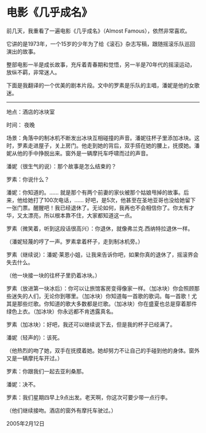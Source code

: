 # 电影《几乎成名》

前几天，我重看了一遍电影《几乎成名》（Almost Famous），依然非常喜欢。

它讲的是1973年，一个15岁的少年为了给《滚石》杂志写稿，跟随摇滚乐队巡回演出的故事。

整部电影一半是成长故事，充斥着青春期和觉悟，另一半是70年代的摇滚运动，放纵不羁，非常迷人。

下面是我翻译的一个优美的剧本片段。文中的罗素是乐队的主唱，潘妮是他的女歌迷。

---

地点：酒店的冰块室

时间： 夜晚

场景：角落中的制冰机不断发出冰块互相碰撞的声音。潘妮往杯子里添加冰块。这时，罗素走进屋子，关上房门。他走到她的背后，双手搭在她的腰上，抚摸她。潘妮从他的手中挣脱出来。窗外是一辆摩托车呼啸而过的声音。

潘妮（很生气的说）：那个故事是怎么结束的？

罗素：你说什么？

潘妮：你知道的。...... 就是那个有两个前妻的家伙被那个姑娘甩掉的故事。后来，他给她打了100次电话，...... 好吧，是5次，他甚至在圣地亚哥也没给她留下一张门票。醒醒吧！我已经退休了。无论如何，我再也不会相信你了。你太有才华，又太漂亮，所以根本靠不住，大家都知道这一点。

罗素（微笑着，听到这段话很高兴）：你退休，就像弗兰克.西纳特拉退休一样。

（潘妮轻蔑的哼了一声。罗素拿着杯子，走到制冰机旁。）

罗素（继续说）：潘妮·莱恩小姐，让我来告诉你吧，如果你真的退休了，摇滚界会失去什么。

（他一块接一块的往杯子里扔着冰块。）

罗素（放进第一块冰后）：你可以让旅馆客房变得像家一样。（加冰块）你会照顾那些迷失的人们，无论你到哪里。（加冰块）你知道每一首歌的歌词。每一首歌！尤其是那些烂歌。你知道的歌大多数都是烂歌。（加冰块）你在盛夏也总是穿着那件绿色上衣。（加冰块）你永远都不肯透露真名。

罗素（加冰块）：好吧，我还可以继续说下去，但是我的杯子已经满了。

潘妮（轻声的）：该死。

（他热烈的吻了她，双手在抚摸着她。她却努力不让自己的手碰到他的身体。窗外又是一辆摩托车开过。）

罗素：你跟我们一起去亚利桑那。

潘妮：决不。

罗素：我们星期四早上9点出发。老天啊，你这次可要少带一点行李。

（他们继续接吻。酒店的窗外有摩托车驶过。）

2005年2月12日

